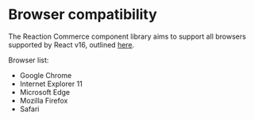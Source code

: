 # Browser compatibility

The Reaction Commerce component library aims to support all browsers supported by React v16, outlined [here](https://reactjs.org/docs/react-dom.html#browser-support).

Browser list:
- Google Chrome
- Internet Explorer 11
- Microsoft Edge
- Mozilla Firefox
- Safari
